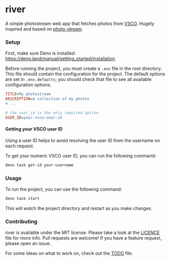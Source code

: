 # river

A simple photostream web app that fetches photos from [VSCO]. Hugely inspired
and based on [photo-stream].

### Setup

First, make sure Deno is installed:
https://deno.land/manual/getting_started/installation

Before running the project, you must create a `.env` file in the root directory.
This file should contain the configuration for the project. The default options
are set in `.env.defaults`; you should check that file to see all available
configuration options.

```ini
TITLE=My photostream
DESCRIPTION=A collection of my photos
# ...

# the user_id is the only required option
USER_ID=your-vsco-user-id
```

#### Getting your VSCO user ID

Using a user ID helps to avoid resolving the user ID from the username on each
request.

To get your numeric VSCO user ID, you can run the following command:

```sh
deno task get-id your-username
```

### Usage

To run the project, you can use the following command:

```sh
deno task start
```

This will watch the project directory and restart as you make changes.

### Contributing

river is available under the MIT license. Please take a look at the [LICENCE]
file for more info. Pull requests are welcome! If you have a feature request,
please open an issue.

For some ideas on what to work on, check out the [TODO] file.

[vsco]: https://vsco.co
[photo-stream]: https://github.com/waschinski/photo-stream
[licence]: ./LICENCE
[todo]: ./TODO
